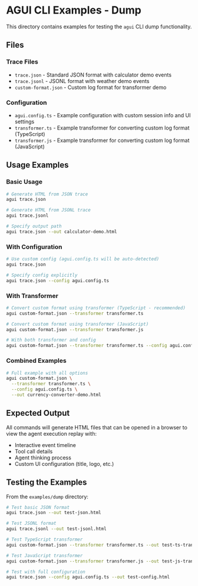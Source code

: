 # AGUI CLI Examples - Dump

This directory contains examples for testing the `agui` CLI dump functionality.

## Files

### Trace Files
- `trace.json` - Standard JSON format with calculator demo events
- `trace.jsonl` - JSONL format with weather demo events
- `custom-format.json` - Custom log format for transformer demo

### Configuration
- `agui.config.ts` - Example configuration with custom session info and UI settings
- `transformer.ts` - Example transformer for converting custom log format (TypeScript)
- `transformer.js` - Example transformer for converting custom log format (JavaScript)

## Usage Examples

### Basic Usage
```bash
# Generate HTML from JSON trace
agui trace.json

# Generate HTML from JSONL trace
agui trace.jsonl

# Specify output path
agui trace.json --out calculator-demo.html
```

### With Configuration
```bash
# Use custom config (agui.config.ts will be auto-detected)
agui trace.json

# Specify config explicitly
agui trace.json --config agui.config.ts
```

### With Transformer
```bash
# Convert custom format using transformer (TypeScript - recommended)
agui custom-format.json --transformer transformer.ts

# Convert custom format using transformer (JavaScript)
agui custom-format.json --transformer transformer.js

# With both transformer and config
agui custom-format.json --transformer transformer.ts --config agui.config.ts
```

### Combined Examples
```bash
# Full example with all options
agui custom-format.json \
  --transformer transformer.ts \
  --config agui.config.ts \
  --out currency-converter-demo.html
```

## Expected Output

All commands will generate HTML files that can be opened in a browser to view the agent execution replay with:
- Interactive event timeline
- Tool call details
- Agent thinking process
- Custom UI configuration (title, logo, etc.)

## Testing the Examples

From the `examples/dump` directory:

```bash
# Test basic JSON format
agui trace.json --out test-json.html

# Test JSONL format
agui trace.jsonl --out test-jsonl.html

# Test TypeScript transformer
agui custom-format.json --transformer transformer.ts --out test-ts-transformer.html

# Test JavaScript transformer
agui custom-format.json --transformer transformer.js --out test-js-transformer.html

# Test with full configuration
agui trace.json --config agui.config.ts --out test-config.html
```
